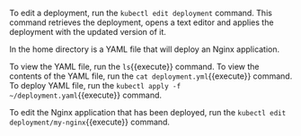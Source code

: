 To edit a deployment, run the `kubectl edit deployment` command. This command retrieves the deployment, opens a text editor and applies the deployment with the updated version of it.

In the home directory is a YAML file that will deploy an Nginx application.

To view the YAML file, run the `ls`{{execute}} command.
To view the contents of the YAML file, run the `cat deployment.yml`{{execute}} command.
To deploy YAML file, run the `kubectl apply -f ~/deployment.yaml`{{execute}} command.

To edit the Nginx application that has been deployed, run the `kubectl edit deployment/my-nginx`{{execute}} command.
